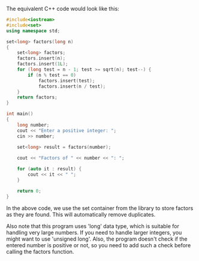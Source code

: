 The equivalent C++ code would look like this:

```cpp
#include<iostream>
#include<set>
using namespace std;

set<long> factors(long n) 
{
    set<long> factors;
    factors.insert(n);
    factors.insert(1L);
    for (long test = n - 1; test >= sqrt(n); test--) {
        if (n % test == 0)
            factors.insert(test);
            factors.insert(n / test);
    }
    return factors;
}

int main() 
{
    long number;
    cout << "Enter a positive integer: ";
    cin >> number;
    
    set<long> result = factors(number);

    cout << "Factors of " << number << ": ";

    for (auto it : result) {
        cout << it << " ";
    }

    return 0;
}
```

In the above code, we use the set container from the <set> library to store factors as they are found. This will automatically remove duplicates.

Also note that this program uses 'long' data type, which is suitable for handling very large numbers. If you need to handle larger integers, you might want to use 'unsigned long'. Also, the program doesn't check if the entered number is positive or not, so you need to add such a check before calling the factors function.
